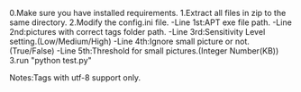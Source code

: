 0.Make sure you have installed requirements.
1.Extract all files in zip to the same directory.
2.Modify the config.ini file.
-Line 1st:APT exe file path.
-Line 2nd:pictures with correct tags folder path.
-Line 3rd:Sensitivity Level setting.(Low/Medium/High)
-Line 4th:Ignore small picture or not.(True/False)
-Line 5th:Threshold for small pictures.(Integer Number(KB))
3.run "python test.py"

Notes:Tags with utf-8 support only.